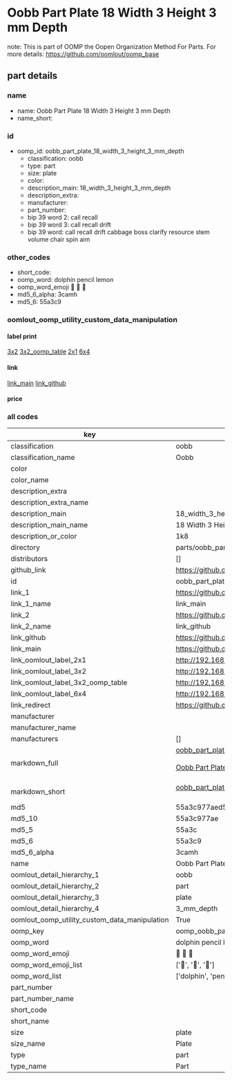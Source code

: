 # Oobb Part Plate 18 Width 3 Height 3 mm Depth  

note: This is part of OOMP the Oopen Organization Method For Parts. For more details: https://github.com/oomlout/oomp_base

##  part details
  







### name
* name: Oobb Part Plate 18 Width 3 Height 3 mm Depth
* name_short: 
### id
* oomp_id: oobb_part_plate_18_width_3_height_3_mm_depth
  * classification: oobb
  * type: part
  * size: plate
  * color: 
  * description_main: 18_width_3_height_3_mm_depth
  * description_extra: 
  * manufacturer: 
  * part_number: 
  * bip 39 word 2: call recall
  * bip 39 word 3: call recall drift
  * bip 39 word: call recall drift cabbage boss clarify resource stem volume chair spin aim

### other_codes
* short_code: 
* oomp_word: dolphin pencil lemon
* oomp_word_emoji :dolphin: :pencil: :lemon:
* md5_6_alpha: 3camh
* md5_6: 55a3c9






### oomlout_oomp_utility_custom_data_manipulation
#### label print
[3x2](http://192.168.1.245:1112/?label=oomp%203camh)
[3x2_oomp_table](http://192.168.1.108:1112/?label=oomp%203camh)
[2x1](http://192.168.1.242:1112/?label=oomp%203camh)
[6x4](http://192.168.1.55:1112/?label=oomp%203camh)    

#### link

[link_main](https://github.com/oomlout/oomlout_oomp_version_1_messy/tree/main/parts/oobb_part_plate_18_width_3_height_3_mm_depth) [link_github](https://github.com/oomlout/oomlout_oomp_version_1_messy/tree/main/parts/oobb_part_plate_18_width_3_height_3_mm_depth)                             

#### price







### all codes 
| key | value |  
| --- | --- |  
| classification | oobb |  
| classification_name | Oobb |  
| color |  |  
| color_name |  |  
| description_extra |  |  
| description_extra_name |  |  
| description_main | 18_width_3_height_3_mm_depth |  
| description_main_name | 18 Width 3 Height 3 mm Depth |  
| description_or_color | 1k8 |  
| directory | parts/oobb_part_plate_18_width_3_height_3_mm_depth |  
| distributors | [] |  
| github_link | https://github.com/oomlout/oomlout_oomp_part_src/tree/main/parts/oobb_part_plate_18_width_3_height_3_mm_depth |  
| id | oobb_part_plate_18_width_3_height_3_mm_depth |  
| link_1 | https://github.com/oomlout/oomlout_oomp_version_1_messy/tree/main/parts/oobb_part_plate_18_width_3_height_3_mm_depth |  
| link_1_name | link_main |  
| link_2 | https://github.com/oomlout/oomlout_oomp_version_1_messy/tree/main/parts/oobb_part_plate_18_width_3_height_3_mm_depth |  
| link_2_name | link_github |  
| link_github | https://github.com/oomlout/oomlout_oomp_version_1_messy/tree/main/parts/oobb_part_plate_18_width_3_height_3_mm_depth |  
| link_main | https://github.com/oomlout/oomlout_oomp_version_1_messy/tree/main/parts/oobb_part_plate_18_width_3_height_3_mm_depth |  
| link_oomlout_label_2x1 | http://192.168.1.242:1112/?label=oomp%203camh |  
| link_oomlout_label_3x2 | http://192.168.1.245:1112/?label=oomp%203camh |  
| link_oomlout_label_3x2_oomp_table | http://192.168.1.108:1112/?label=oomp%203camh |  
| link_oomlout_label_6x4 | http://192.168.1.55:1112/?label=oomp%203camh |  
| link_redirect | https://github.com/oomlout/oomlout_oomp_version_1_messy/tree/main/parts/oobb_part_plate_18_width_3_height_3_mm_depth |  
| manufacturer |  |  
| manufacturer_name |  |  
| manufacturers | [] |  
| markdown_full | [oobb_part_plate_18_width_3_height_3_mm_depth](none)<br>[](none)<br>[Oobb Part Plate 18 Width 3 Height 3 Mm Depth](none)<br><br> |  
| markdown_short | [oobb_part_plate_18_width_3_height_3_mm_depth](none)<br><br> |  
| md5 | 55a3c977aed556f0a78d11fa85acd903 |  
| md5_10 | 55a3c977ae |  
| md5_5 | 55a3c |  
| md5_6 | 55a3c9 |  
| md5_6_alpha | 3camh |  
| name | Oobb Part Plate 18 Width 3 Height 3 mm Depth |  
| oomlout_detail_hierarchy_1 | oobb |  
| oomlout_detail_hierarchy_2 | part |  
| oomlout_detail_hierarchy_3 | plate |  
| oomlout_detail_hierarchy_4 | 3_mm_depth |  
| oomlout_oomp_utility_custom_data_manipulation | True |  
| oomp_key | oomp_oobb_part_plate_18_width_3_height_3_mm_depth |  
| oomp_word | dolphin pencil lemon |  
| oomp_word_emoji | :dolphin: :pencil: :lemon: |  
| oomp_word_emoji_list | [':dolphin:', ':pencil:', ':lemon:'] |  
| oomp_word_list | ['dolphin', 'pencil', 'lemon'] |  
| part_number |  |  
| part_number_name |  |  
| short_code |  |  
| short_name |  |  
| size | plate |  
| size_name | Plate |  
| type | part |  
| type_name | Part |  
